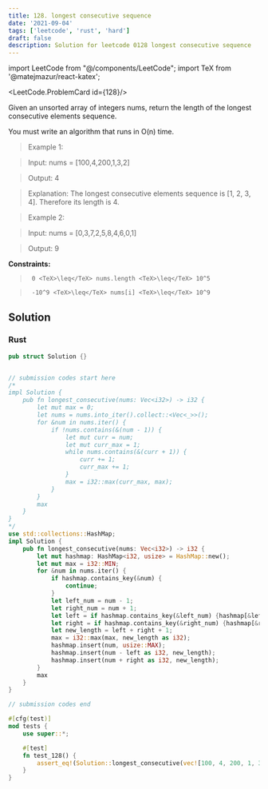 ```yaml
---
title: 128. longest consecutive sequence
date: '2021-09-04'
tags: ['leetcode', 'rust', 'hard']
draft: false
description: Solution for leetcode 0128 longest consecutive sequence
---
```

import LeetCode from "@/components/LeetCode";
import TeX from '@matejmazur/react-katex';

<LeetCode.ProblemCard id={128}/>
 

  Given an unsorted array of integers nums, return the length of the longest consecutive elements sequence.

  You must write an algorithm that runs in O(n) time.

   

 >   Example 1:

  

 >   Input: nums <TeX>=</TeX> [100,4,200,1,3,2]

 >   Output: 4

 >   Explanation: The longest consecutive elements sequence is [1, 2, 3, 4]. Therefore its length is 4.

  

 >   Example 2:

  

 >   Input: nums <TeX>=</TeX> [0,3,7,2,5,8,4,6,0,1]

 >   Output: 9

  

   

  **Constraints:**

  

 >   	0 <TeX>\leq</TeX> nums.length <TeX>\leq</TeX> 10^5

 >   	-10^9 <TeX>\leq</TeX> nums[i] <TeX>\leq</TeX> 10^9


## Solution
### Rust
```rust
pub struct Solution {}


// submission codes start here
/*
impl Solution {
    pub fn longest_consecutive(nums: Vec<i32>) -> i32 {
        let mut max = 0;
        let nums = nums.into_iter().collect::<Vec<_>>();
        for &num in nums.iter() {
            if !nums.contains(&(num - 1)) {
                let mut curr = num;
                let mut curr_max = 1;
                while nums.contains(&(curr + 1)) {
                    curr += 1;
                    curr_max += 1;
                }
                max = i32::max(curr_max, max);
            }
        }
        max
    }
}
*/
use std::collections::HashMap;
impl Solution {
    pub fn longest_consecutive(nums: Vec<i32>) -> i32 {
        let mut hashmap: HashMap<i32, usize> = HashMap::new();
        let mut max = i32::MIN;
        for &num in nums.iter() {
            if hashmap.contains_key(&num) {
                continue;
            }
            let left_num = num - 1;
            let right_num = num + 1;
            let left = if hashmap.contains_key(&left_num) {hashmap[&left_num]} else {0};
            let right = if hashmap.contains_key(&right_num) {hashmap[&right_num]} else {0};
            let new_length = left + right + 1;
            max = i32::max(max, new_length as i32);
            hashmap.insert(num, usize::MAX);
            hashmap.insert(num - left as i32, new_length); 
            hashmap.insert(num + right as i32, new_length); 
        }
        max
    }
}

// submission codes end

#[cfg(test)]
mod tests {
    use super::*;

    #[test]
    fn test_128() {
        assert_eq!(Solution::longest_consecutive(vec![100, 4, 200, 1, 3, 2]), 4)
    }
}

```
